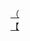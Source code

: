 [（](http://tieba.baidu.com/p/3239993665?see_lz=1&pn=)   
[【](http://tieba.baidu.com/p/3239559178?see_lz=1&pn=)   
